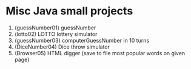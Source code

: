 # Misc Java small projects
1. (guessNumber01) guessNumber 
2. (lotto02) LOTTO lottery simulator
3. (guessNumber03) computerGuessNumber in 10 turns
4. (DiceNumber04) Dice throw simulator 
5. (Browser05) HTML digger (save to file most popular words on given page)
